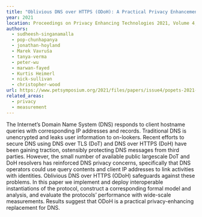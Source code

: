 ```yaml
---
title: "Oblivious DNS over HTTPS (ODoH): A Practical Privacy Enhancement to DNS"
year: 2021
location: Proceedings on Privacy Enhancing Technologies 2021, Volume 4, pp. 575–592. 2021.
authors:
  - sudheesh-singanamalla
  - pop-chunhapanya
  - jonathan-hoyland
  - Marek Vavruša
  - tanya-verma
  - peter-wu
  - marwan-fayed
  - Kurtis Heimerl
  - nick-sullivan
  - christopher-wood 
url: https://www.petsymposium.org/2021/files/papers/issue4/popets-2021-0085.pdf
related_areas:
  - privacy
  - measurement
---
```


The Internet’s Domain Name System (DNS) responds to client hostname queries with corresponding IP addresses and records. Traditional DNS is unencrypted and leaks user information to on-lookers. Recent efforts to secure DNS using DNS over TLS (DoT) and DNS over HTTPS (DoH) have been gaining traction, ostensibly protecting DNS messages from third parties. However, the small number of available public largescale DoT and DoH resolvers has reinforced DNS privacy concerns, specifically that DNS operators could use query contents and client IP addresses to link activities with identities. Oblivious DNS over HTTPS (ODoH) safeguards against these problems. In this paper we implement and deploy interoperable instantiations of the protocol, construct a corresponding formal model and analysis, and evaluate the protocols’ performance with wide-scale measurements. Results suggest that ODoH is a practical privacy-enhancing replacement for DNS.
